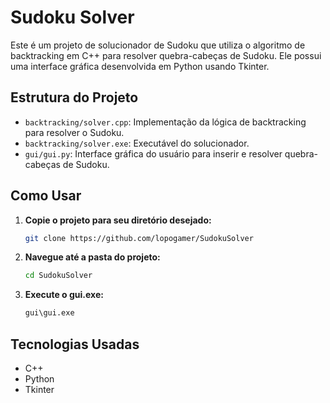 # Sudoku Solver

Este é um projeto de solucionador de Sudoku que utiliza o algoritmo de backtracking em C++ para resolver quebra-cabeças de Sudoku. Ele possui uma interface gráfica desenvolvida em Python usando Tkinter.

## Estrutura do Projeto

- `backtracking/solver.cpp`: Implementação da lógica de backtracking para resolver o Sudoku.
- `backtracking/solver.exe`: Executável do solucionador.
- `gui/gui.py`: Interface gráfica do usuário para inserir e resolver quebra-cabeças de Sudoku.

## Como Usar

1. **Copie o projeto para seu diretório desejado:**
   ```bash
   git clone https://github.com/lopogamer/SudokuSolver
   ```
2. **Navegue até a pasta do projeto:**
   ```bash
   cd SudokuSolver
   ```
3. **Execute o gui.exe:**
    ```bash
   gui\gui.exe
    ```

## Tecnologias Usadas

- C++
- Python
- Tkinter
